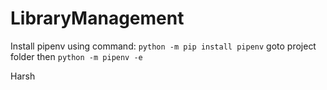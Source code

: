 # LibraryManagement
Install pipenv using command:
`python -m pip install pipenv`
goto project folder then
`python -m pipenv -e`

Harsh
